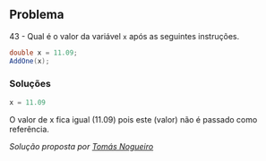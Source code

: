 ﻿## Problema

43 - Qual é o valor da variável `x` após as seguintes instruções.

```cs
double x = 11.09;
AddOne(x);
```

### Soluções 

```cs
x = 11.09
```
O valor de x fica igual (11.09) pois este (valor) não é passado como
referência.


*Solução proposta por [Tomás Nogueiro](https://github.com/TN-10)*